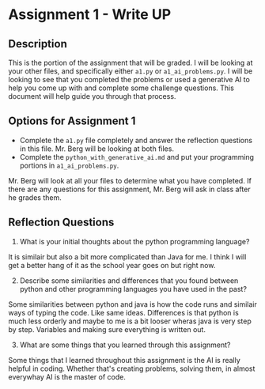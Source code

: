 # Assignment 1 - Write UP

## Description
This is the portion of the assignment that will be graded.  I will be looking at your other files, and specifically either `a1.py` or `a1_ai_problems.py`.  I will be looking to see that you completed the problems or used a generative AI to help you come up with and complete some challenge questions.  This document will help guide you through that process.

## Options for Assignment 1
- Complete the `a1.py` file completely and answer the reflection questions in this file.  Mr. Berg will be looking at both files.
- Complete the `python_with_generative_ai.md` and put your programming portions in `a1_ai_problems.py`.

Mr. Berg will look at all your files to determine what you have completed.  If there are any questions for this assignment, Mr. Berg will ask in class after he grades them.


## Reflection Questions

1. What is your initial thoughts about the python programming language?

It is similair but also a bit more complicated than Java for me. I think I will get a better hang of it as the school year goes on but right now.

2. Describe some similarities and differences that you found between python and other programming languages you have used in the past?

Some similarities between python and java is how the code runs and similair ways of typing the code. Like same ideas. Differences is that python is much less orderly and maybe to me is a bit looser wheras java is very step by step. Variables and making sure everything is written out.

3. What are some things that you learned through this assignment?

Some things that I learned throughout this assignment is the AI is really helpful in coding. Whether that's creating problems, solving them, in almost everywhay AI is the master of code. 